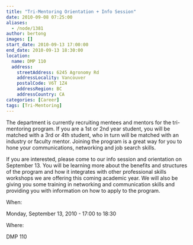 ```yaml
---
title: "Tri-Mentoring Orientation + Info Session"
date: 2010-09-08 07:25:00
aliases:
  - /node/1381
author: bertong
images: []
start_date: 2010-09-13 17:00:00
end_date: 2010-09-13 18:30:00
location:
  name: DMP 110
  address:
    streetAddress: 6245 Agronomy Rd
    addressLocality: Vancouver
    postalCode: V6T 1Z4
    addressRegion: BC
    addressCountry: CA
categories: [Career]
tags: [Tri-Mentoring]
---
```


The department is currently recruiting mentees and mentors for the tri-mentoring program. If you are a 1st or 2nd year student, you will be matched with a 3rd or 4th student, who in turn will be matched with an industry or faculty mentor. Joining the program is a great way for you to hone your communications, networking and job search skills.

If you are interested, please come to our info session and orientation on September 13. You will be learning more about the benefits and structures of the program and how it integrates with other professional skills workshops we are offering this coming academic year. We will also be giving you some training in networking and communication skills and providing you with information on how to apply to the program.

When:

Monday, September 13, 2010 - 17:00 to 18:30

Where:

DMP 110
